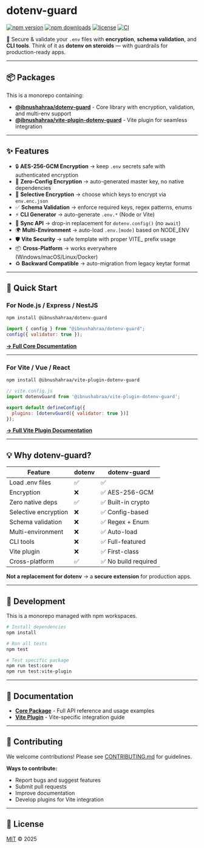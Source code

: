 # dotenv-guard

[![npm version](https://img.shields.io/npm/v/@ibnushahraa/dotenv-guard.svg?style=flat-square)](https://www.npmjs.com/package/@ibnushahraa/dotenv-guard)
[![npm downloads](https://img.shields.io/npm/dm/@ibnushahraa/dotenv-guard.svg?style=flat-square)](https://www.npmjs.com/package/@ibnushahraa/dotenv-guard)
[![license](https://img.shields.io/badge/license-MIT-blue.svg?style=flat-square)](LICENSE)
[![CI](https://github.com/ibnushahraa/dotenv-guard/actions/workflows/test.yml/badge.svg)](https://github.com/ibnushahraa/dotenv-guard/actions)

🔐 Secure & validate your `.env` files with **encryption**, **schema validation**, and **CLI tools**.
Think of it as **dotenv on steroids** — with guardrails for production-ready apps.

---

## 📦 Packages

This is a monorepo containing:

- **[@ibnushahraa/dotenv-guard](./packages/core)** - Core library with encryption, validation, and multi-env support
- **[@ibnushahraa/vite-plugin-dotenv-guard](./packages/vite-plugin)** - Vite plugin for seamless integration

---

## ✨ Features

- 🔒 **AES-256-GCM Encryption** → keep `.env` secrets safe with authenticated encryption
- 🔑 **Zero-Config Encryption** → auto-generated master key, no native dependencies
- 🎯 **Selective Encryption** → choose which keys to encrypt via `env.enc.json`
- ✅ **Schema Validation** → enforce required keys, regex patterns, enums
- ⚡ **CLI Generator** → auto-generate `.env.*` (Node or Vite)
- 🔄 **Sync API** → drop-in replacement for `dotenv.config()` (no `await`)
- 🌍 **Multi-Environment** → auto-load `.env.[mode]` based on NODE_ENV
- 🛡️ **Vite Security** → safe template with proper VITE_ prefix usage
- 📦 **Cross-Platform** → works everywhere (Windows/macOS/Linux/Docker)
- ♻️ **Backward Compatible** → auto-migration from legacy keytar format

---

## 🚀 Quick Start

### For Node.js / Express / NestJS

```bash
npm install @ibnushahraa/dotenv-guard
```

```js
import { config } from "@ibnushahraa/dotenv-guard";
config({ validator: true });
```

[**→ Full Core Documentation**](./packages/core)

---

### For Vite / Vue / React

```bash
npm install @ibnushahraa/vite-plugin-dotenv-guard
```

```js
// vite.config.js
import dotenvGuard from '@ibnushabraa/vite-plugin-dotenv-guard';

export default defineConfig({
  plugins: [dotenvGuard({ validator: true })]
});
```

[**→ Full Vite Plugin Documentation**](./packages/vite-plugin)

---

## 💡 Why dotenv-guard?

| Feature | dotenv | dotenv-guard |
|---------|--------|--------------|
| Load .env files | ✅ | ✅ |
| Encryption | ❌ | ✅ AES-256-GCM |
| Zero native deps | ✅ | ✅ Built-in crypto |
| Selective encryption | ❌ | ✅ Config-based |
| Schema validation | ❌ | ✅ Regex + Enum |
| Multi-environment | ❌ | ✅ Auto-load |
| CLI tools | ❌ | ✅ Full-featured |
| Vite plugin | ❌ | ✅ First-class |
| Cross-platform | ✅ | ✅ No build required |

**Not a replacement for dotenv** → a **secure extension** for production apps.

---

## 🧪 Development

This is a monorepo managed with npm workspaces.

```bash
# Install dependencies
npm install

# Run all tests
npm test

# Test specific package
npm run test:core
npm run test:vite-plugin
```

---

## 📖 Documentation

- **[Core Package](./packages/core)** - Full API reference and usage examples
- **[Vite Plugin](./packages/vite-plugin)** - Vite-specific integration guide

---

## 🤝 Contributing

We welcome contributions! Please see [CONTRIBUTING.md](CONTRIBUTING.md) for guidelines.

**Ways to contribute:**
- Report bugs and suggest features
- Submit pull requests
- Improve documentation
- Develop plugins for Vite integration

---

## 📄 License

[MIT](LICENSE) © 2025
